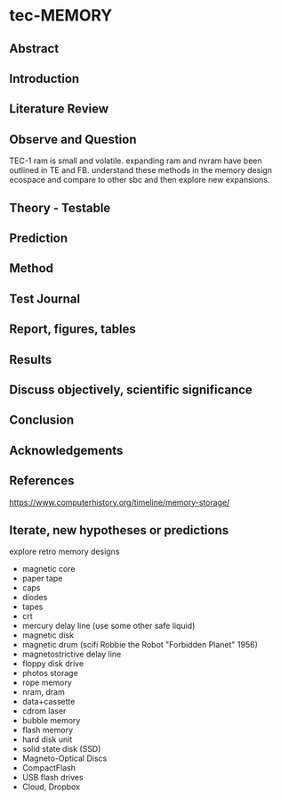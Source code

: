 # tec-MEMORY

## Abstract

## Introduction 

## Literature Review

## Observe and Question 
TEC-1 ram is small and volatile. expanding ram and nvram have been outlined in TE and FB. understand these methods in the memory design ecospace and compare to other sbc and then explore new expansions.


## Theory - Testable

## Prediction

## Method 

## Test Journal

## Report, figures, tables

## Results

## Discuss objectively, scientific significance 

## Conclusion 

## Acknowledgements

## References
https://www.computerhistory.org/timeline/memory-storage/

## Iterate, new hypotheses or predictions
explore retro memory designs
* magnetic core
* paper tape
* caps
* diodes
* tapes
* crt
* mercury delay line (use some other safe liquid)
* magnetic disk
* magnetic drum (scifi Robbie the Robot "Forbidden Planet" 1956)
* magnetostrictive delay line
* floppy disk drive
* photos storage
* rope memory
* nram, dram
* data+cassette
* cdrom laser
* bubble memory
* flash memory
* hard disk unit
* solid state disk (SSD)
* Magneto-Optical Discs
* CompactFlash
* USB flash drives
* Cloud, Dropbox 







